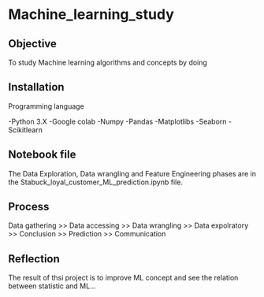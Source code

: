 # Machine_learning_study

## Objective

To study Machine learning algorithms and concepts by doing

## Installation

Programming language

-Python 3.X 
-Google colab
-Numpy
-Pandas
-Matplotlibs
-Seaborn
-Scikitlearn

## Notebook file

The Data Exploration, Data wrangling and Feature Engineering phases are in the Stabuck_loyal_customer_ML_prediction.ipynb file. 

## Process

Data gathering >> Data accessing >> Data wrangling >> Data expolratory >> Conclusion >> Prediction >> Communication

## Reflection

The result of thsi project is to improve ML concept and see the relation between statistic and ML...

